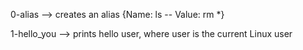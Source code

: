 0-alias --> creates an alias {Name: ls -- Value: rm *}


1-hello_you --> prints hello user, where user is the current Linux user


